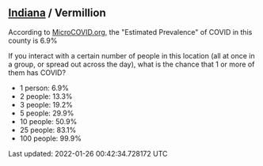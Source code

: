 
## [Indiana](/united-states/indiana) / Vermillion

According to [MicroCOVID.org](http://microcovid.org),
the "Estimated Prevalence" of COVID in this county is 6.9%

If you interact with a certain number of people in this location
(all at once in a group, or spread out across the day), what is the chance that
1 or more of them has COVID?

- 1 person: 6.9%
- 2 people: 13.3%
- 3 people: 19.2%
- 5 people: 29.9%
- 10 people: 50.9%
- 25 people: 83.1%
- 100 people: 99.9%

Last updated: 2022-01-26 00:42:34.728172 UTC
